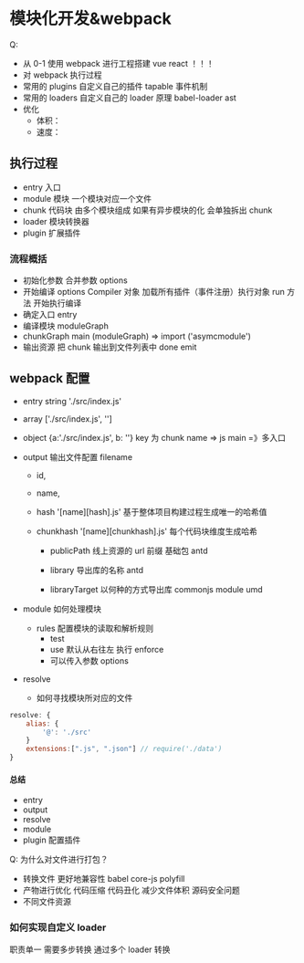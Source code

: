 # 模块化开发&webpack

Q:

- 从 0-1 使用 webpack 进行工程搭建 vue react ！！！
- 对 webpack 执行过程
- 常用的 plugins 自定义自己的插件 tapable 事件机制
- 常用的 loaders 自定义自己的 loader 原理 babel-loader ast
- 优化
  - 体积：
  - 速度：

## 执行过程

- entry 入口
- module 模块 一个模块对应一个文件
- chunk 代码块 由多个模块组成 如果有异步模块的化 会单独拆出 chunk
- loader 模块转换器
- plugin 扩展插件

### 流程概括

- 初始化参数 合并参数 options
- 开始编译 options Compiler 对象 加载所有插件（事件注册）执行对象 run 方法 开始执行编译
- 确定入口 entry
- 编译模块 moduleGraph
- chunkGraph main (moduleGraph) => import ('asymcmodule')
- 输出资源 把 chunk 输出到文件列表中 done emit

## webpack 配置

- entry
  string './src/index.js'
- array ['./src/index.js', '']
- object {a:'./src/index.js', b: ''} key 为 chunk name => js main
  =》多入口
- output 输出文件配置
  filename

  - id,
  - name,
  - hash '[name][hash].js' 基于整体项目构建过程生成唯一的哈希值
  - chunkhash '[name][chunkhash].js' 每个代码块维度生成哈希

    - publicPath 线上资源的 url 前缀
      基础包 antd

    - library 导出库的名称 antd
    - libraryTarget 以何种的方式导出库 commonjs module umd

- module 如何处理模块

  - rules 配置模块的读取和解析规则
    - test
    - use 默认从右往左 执行 enforce
    - 可以传入参数 options

- resolve
  - 如何寻找模块所对应的文件

```js
resolve: {
    alias: {
        '@': './src'
    }
    extensions:[".js", ".json"] // require('./data')
}
```

#### 总结

- entry
- output
- resolve
- module
- plugin 配置插件

Q: 为什么对文件进行打包？

- 转换文件 更好地兼容性 babel core-js polyfill
- 产物进行优化 代码压缩 代码丑化 减少文件体积 源码安全问题
- 不同文件资源

### 如何实现自定义 loader

职责单一 需要多步转换 通过多个 loader 转换
